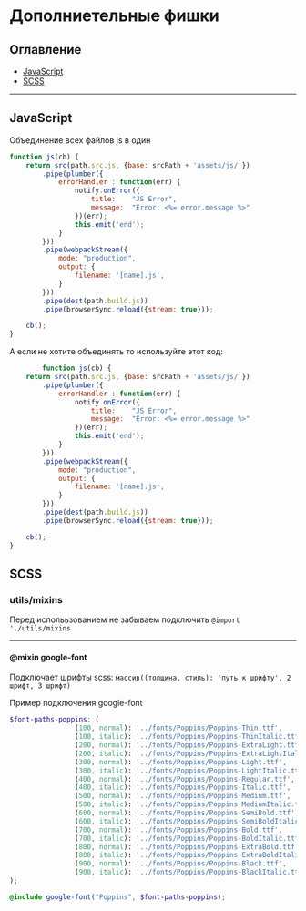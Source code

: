 # Дополниетельные фишки
## Оглавление
- [JavaScript](#javascript)
- [SCSS](#scss)
___
## JavaScript
Объединение всех файлов js в один
```javascript
function js(cb) {
    return src(path.src.js, {base: srcPath + 'assets/js/'})
        .pipe(plumber({
            errorHandler : function(err) {
                notify.onError({
                    title:    "JS Error",
                    message:  "Error: <%= error.message %>"
                })(err);
                this.emit('end');
            }
        }))
        .pipe(webpackStream({
            mode: "production",
            output: {
                filename: '[name].js',
            }
        }))
        .pipe(dest(path.build.js))
        .pipe(browserSync.reload({stream: true}));

    cb();
}
```
А если не хотите объединять то используйте этот код:
```javascript
        function js(cb) {
    return src(path.src.js, {base: srcPath + 'assets/js/'})
        .pipe(plumber({
            errorHandler : function(err) {
                notify.onError({
                    title:    "JS Error",
                    message:  "Error: <%= error.message %>"
                })(err);
                this.emit('end');
            }
        }))
        .pipe(webpackStream({
            mode: "production",
            output: {
                filename: '[name].js',
            }
        }))
        .pipe(dest(path.build.js))
        .pipe(browserSync.reload({stream: true}));

    cb();
}
```
## SCSS
### utils/mixins
Перед исполььзованием не забываем подключить `@import './utils/mixins`

___
#### @mixin google-font
Подключает шрифты scss:
`массив((толщина, стиль): 'путь к шрифту', 2 шрифт, 3 шрифт)`

Пример подключения google-font
```scss
$font-paths-poppins: (
                (100, normal): '../fonts/Poppins/Poppins-Thin.ttf',
                (100, italic): '../fonts/Poppins/Poppins-ThinItalic.ttf',
                (200, normal): '../fonts/Poppins/Poppins-ExtraLight.ttf',
                (200, italic): '../fonts/Poppins/Poppins-ExtraLightItalic.ttf',
                (300, normal): '../fonts/Poppins/Poppins-Light.ttf',
                (300, italic): '../fonts/Poppins/Poppins-LightItalic.ttf',
                (400, normal): '../fonts/Poppins/Poppins-Regular.ttf',
                (400, italic): '../fonts/Poppins/Poppins-Italic.ttf',
                (500, normal): '../fonts/Poppins/Poppins-Medium.ttf',
                (500, italic): '../fonts/Poppins/Poppins-MediumItalic.ttf',
                (600, normal): '../fonts/Poppins/Poppins-SemiBold.ttf',
                (600, italic): '../fonts/Poppins/Poppins-SemiBoldItalic.ttf',
                (700, normal): '../fonts/Poppins/Poppins-Bold.ttf',
                (700, italic): '../fonts/Poppins/Poppins-BoldItalic.ttf',
                (800, normal): '../fonts/Poppins/Poppins-ExtraBold.ttf',
                (800, italic): '../fonts/Poppins/Poppins-ExtraBoldItalic.ttf',
                (900, normal): '../fonts/Poppins/Poppins-Black.ttf',
                (900, italic): '../fonts/Poppins/Poppins-BlackItalic.ttf'
);

@include google-font("Poppins", $font-paths-poppins);
```
